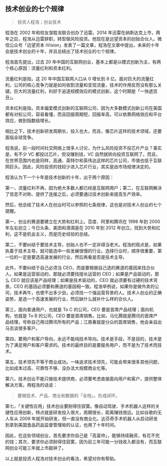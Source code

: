 ## 技术创业的七个规律

> 投资人程浩；创业技术

程浩在 2002 年和校友邹胜龙联合创办了迅雷。2014 年迅雷在纳斯达克上市，两年之后，程浩从迅雷辞职，转型做风险投资。他现在是远望资本的创始合伙人。微信公众号「远望资本 iVision」发表了一篇文章，程浩在文章中提出，未来的十年会是技术创业的十年，并且总结出了技术创业的七个规律。

程浩首先提出，过去 20 年中国的互联网创业，基本上都是以模式创新为主，有两个核心原因：流量红利和资本红利。

流量红利是指，这 20 年中国互联网人口从 0 增长到 8 亿。面对巨大的流量红利，公司的核心竞争力就是如何收割流量和变现流量，技术的作用反而没有那么关键。巨大的流量红利，利好于追逐规模效应的模式创新，这个时期是「一快遮百丑」。

资本红利是指，资本偏爱模式创新的互联网公司，因为大多数模式创新公司在美国都有对标公司，容易看懂，而且回报周期短，回报率高，可以依靠网络效应和平台效应，做到指数级增长。

相比之下，技术创新研发周期长，投入也大，而且，像芯片这样的技术领域，还要面临全球竞争。

程浩说，前一段时间社交网络上很多人讨论，为什么风险投资不投芯片产业？事实是，有不少 VC 都投过芯片，但没赚到钱，VC 自然就转向投资互联网了。而且，在世界范围内也是同样，高通、英特尔和英伟达这样的芯片公司，市值也低于互联网巨头。因此，风险投资的钱较少进入芯片行业，其实是由市场规律决定的。

程浩认为下一个十年是技术创新的十年，出于两个原因：

第一，流量红利不再，因为绝大多数人都已经是互联网用户；第二，在互联网解决了信息不对称、提供了连接之后，必须要通过技术创新来提高生产效率。

然后，他总结了技术人在创业时可以参照的七条规律，这也是对技术人创业的七个提醒。

第一，创业的赛道要建立在大势和红利上。百度、阿里和腾讯在 1998 年到 2000 年左右创立；今日头条、美团和滴滴是在 2010 年到 2012 年创立。找到大势和红利，这不是机会主义，而是历史经验的总结。

第二，不要纠结于要技术主导，创始人也不一定非得当老大。程浩的观点是，如果执着于技术主导，就可能选中一些发展很慢的行业。选择行业时，顺序很重要，第一位的一定是要选高速发展的行业，然后再看是否是技术主导。

此外，不要纠结于自己必须当 CEO，而是要根据自己选的赛道的基因来找合伙人。如果是运营驱动的，那就必须要找擅长运营的 CEO；如果是产品驱动的，那么 CEO 就应该是产品经理；如果是技术驱动的，CEO 就必须要有过硬的技术背景。CEO 的基因必须要和赛道的基因相一致。程浩举例说，如果你是做外卖的公司，技术再牛，也使不出多少劲，必须找一个强运营背景的人。技术人创业的正确姿势，是选一个高速发展的行业，然后缺什么就补什么样的合伙人。

第三，面向普通用户，也就是 To C 的公司，CEO 要是首席产品经理；面向机构，也就是 To B 的公司，CEO 要是首席销售。比如，马化腾就是腾讯的首席产品经理，号称自己用过腾讯所有的产品；江南春就是分众的首席销售，他会亲自出马去谈很多客户。

第四，要用户和客户导向，永远不能纯技术导向。技术是手段，不是目的，技术是为了满足用户和客户需求的。技术的最终目的是要服务用户，而不是为了技术而技术。

第五，技术领先不等于商业成功。一味追求技术领先，可能会带来很多其他问题，比如成本过高、可靠性不够、没办法大规模商业化等。

第六，技术创业不能只做技术提供商，必须要考虑直接面向用户和客户，提供整体解决方案。用程浩的话说：

> 要做技术、产品、商业和数据的「全栈」，形成闭环。

第七，「关键性应用」技术创业要耐得住寂寞。像自动驾驶、手术机器人这样的关键性应用创新，特点就是研发投入很大，周期很长，距离赚钱很远。比如谷歌的无人车从 2009 年就开始研发，但一直没有商业化。达芬奇手术机器人从启动研发到拿到美国食品药品监督管理局的认证，也用了十年时间。

因此，在这些领域创业，首先要求你自己是「高富帅」，能够持续融资，有花不完的钱；其次，要求你必须耐得住寂寞，因为前三年可能一分钱收入都没有，而互联网创业可能三年就上市敲钟了。

以上就是投资人程浩对技术创业的看法，希望对你有帮助。

